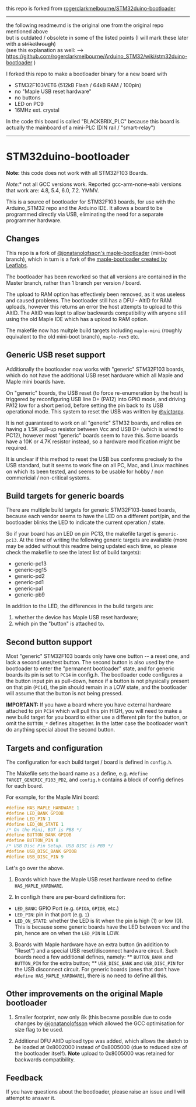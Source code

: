 this repo is forked from [rogerclarkmelbourne/STM32duino-bootloader](https://github.com/rogerclarkmelbourne/STM32duino-bootloader)  
  
----  

the following readme.md is the original one from the original repo mentioned above  
but is outdated / obsolete in some of the listed points (I will mark these later with a ~~strikethrough~~)  
(see this explanation as well: --> https://github.com/rogerclarkmelbourne/Arduino_STM32/wiki/stm32duino-bootloader )  
  
I forked this repo to make a bootloader binary for a new board with
* STM32F103VET6 (512kB Flash / 64kB RAM / 100pin)
* no "Maple USB reset hardware"
* no buttons 
* LED on PC9 
* 16MHz ext. crystal

In the code this board is called "BLACKBRIX_PLC" because this board is actually the mainboard of a mini-PLC (DIN rail / "smart-relay")  


----  

# STM32duino-bootloader

**Note:** this code does not work with all STM32F103 Boards.

*Note:** not all GCC versions work. Reported gcc-arm-none-eabi versions that work are: 4.8, 5.4, 6.0, 7.2. YMMV.

This is a source of bootloader for STM32F103 boards, for use with the Arduino_STM32 repo and the Arduino IDE. It allows a board to be programmed directly via USB, eliminating the need for a separate programmer hardware.

## Changes

This repo is a fork of [@jonatanolofsson's maple-bootloader](https://github.com/jonatanolofsson/maple-bootloader) (mini-boot branch), which in turn is a fork of the [maple-bootloader created by Leaflabs](http://github.com/leaflabs/maple-bootloader).

The bootloader has been reworked so that all versions are contained in the Master branch, rather than 1 branch per version / board.

The upload to RAM option has effectively been removed, as it was useless and caused problems.
The bootloader still has a DFU - AltID for RAM uploads, however this returns an error the host attempts to upload to this AltID. The AltID was kept to allow backwards compatibility with anyone still using the old Maple IDE which has a upload to RAM option.

The makefile now has multple build targets including `maple-mini` (roughly equivalent to the old mini-boot branch), `maple-rev3` etc.

## Generic USB reset support

Additionally the bootloader now works with "generic" STM32F103 boards, which do not have the additional USB reset hardware which all Maple and Maple mini boards have.

On "generic" boards, the USB reset (to force re-enumeration by the host) is triggered by reconfiguring USB line D+ (PA12) into GPIO mode, and driving PA12 low for a short period, before setting the pin back to its USB operational mode.
This system to reset the USB was written by [@victorpv](https://github.com/victorpv).

It is not guaranteed to work on all "generic" STM32 boards, and relies on having a 1.5K pull-up resistor between Vcc and USB D+ (which is wired to PC12), however most "generic" boards seem to have this. Some boards have a 10K or 4.7K resistor instead, so a hardware modification might be required.

It is unclear if this method to reset the USB bus conforms precisely to the USB standard, but it seems to work fine on all PC, Mac, and Linux machines on which its been tested, and seems to be usable for hobby / non commericial / non-critical systems.

## Build targets for generic boards

There are multiple build targets for generic STM32F103-based boards, because each vendor seems to have the LED on a different port/pin, and the bootloader blinks the LED to indicate the current operation / state.

So if your board has an LED on pin PC13, the makefile target is `generic-pc13`. At the time of writing the following generic targets are available (more may be added without this readme being updated each time, so please check the makefile to see the latest list of build targets):

* generic-pc13
* generic-pg15
* generic-pd2
* generic-pd1
* generic-pa1
* generic-pb9

In addition to the LED, the differences in the build targets are:
1. whether the device has Maple USB reset hardware;
2. which pin the "button" is attached to.

## Second button support

Most "generic" STM32F103 boards only have one button -- a reset one, and lack a second user/test button. The second button is also used by the bootloader to enter the "permanent bootloader" state, and for generic boards its pin is set to `PC14` in config.h. The bootloader code configures a the button input pin as pull-down, hence if a button is not physically present on that pin (`PC14`), the pin should remain in a LOW state, and the bootloader will assume that the button is not being pressed.

**IMPORTANT:** If you have a board where you have external hardware attached to pin `PC14` which will pull this pin HIGH, you will need to make a new build target for you board to either use a different pin for the button, or omit the `BUTTON_*` defines altogether. In the latter case the bootloader won't do anything special about the second button.


## Targets and configuration

The configuration for each build target / board is defined in `config.h`.

The Makefile sets the board name as a define, e.g. `#define TARGET_GENERIC_F103_PD2`, and `config.h` contains a block of config defines for each board.

For example, for the Maple Mini board:

```c
#define HAS_MAPLE_HARDWARE 1
#define LED_BANK GPIOB
#define LED_PIN 1
#define LED_ON_STATE 1
/* On the Mini, BUT is PB8 */
#define BUTTON_BANK GPIOB
#define BUTTON_PIN 8
/* USB Disc Pin Setup. USB DISC is PB9 */
#define USB_DISC_BANK GPIOB
#define USB_DISC_PIN 9
```

Let's go over the above.

1. Boards which have the Maple USB reset hardware need to define `HAS_MAPLE_HARDWARE`.

2. In config.h there are per-board definitions for:
* `LED_BANK`: GPIO Port (e.g. `GPIOA`, `GPIOB`, etc.)
* `LED_PIN`: pin in that port (e.g. `1`)
* `LED_ON_STATE`: whether the LED is lit when the pin is high (1) or low (0). This is because some generic boards have the LED between `Vcc` and the pin, hence are on when the `LED_PIN` is LOW.

3. Boards with Maple hardware have an extra button (in addition to "Reset") and a special USB reset/disconnect hardware circuit. Such boards need a few additional defines, namely:
** `BUTTON_BANK` and `BUTTON_PIN` for the extra button;
** `USB_DISC_BANK` and `USB_DISC_PIN` for the USB disconnect circuit.
For generic boards (ones that don't have `#define HAS_MAPLE_HARDWARE`), there is no need to define all this.

## Other improvements on the original Maple bootloader

1. Smaller footprint, now only 8k (this became possible due to code changes by [@jonatanolofsson](https://github.com/jonatanolofsson) which allowed the GCC optimisation for size flag to be used.

2. Additional DFU AltID upload type was added, which allows the sketch to be loaded at 0x8002000 instead of 0x8005000 (due to reduced size of the bootloader itself). **Note** upload to 0x8005000 was retained for backwards compatibility.

## Feedback

If you have questions about the bootloader, please raise an issue and I will attempt to answer it.


